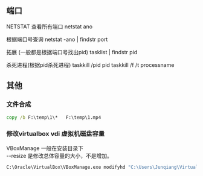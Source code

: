 ## 端口
NETSTAT
查看所有端口
netstat ano

根据端口号查询
netstat -ano | findstr port

拓展 (一般都是根据端口号找出pid)
tasklist | findstr pid

杀死进程(根据pid杀死进程)
taskkill /pid pid
taskkill /f /t processname


## 其他
### 文件合成
```bat
copy /b F:\temp\1\*   F:\temp\1.mp4
```

### 修改virtualbox vdi 虚拟机磁盘容量
VBoxManage 一般在安装目录下  
--resize 是修改总体容量的大小，不是增加。
```bat
C:\Oracle\VirtualBox\VBoxManage.exe modifyhd "C:\Users\Junqiang\VirtualBox VMs\centos\centos.vdi" --resize 15360
```

